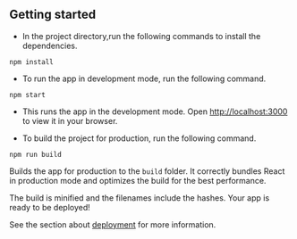 ## Getting started

- In the project directory,run the following commands to install the dependencies.

```
npm install
```

- To run the app in development mode, run the following command.

```
npm start
```

- This runs the app in the development mode. Open [http://localhost:3000](http://localhost:3000) to view it in your browser.

- To build the project for production, run the following command.

```
npm run build
```

Builds the app for production to the `build` folder.
It correctly bundles React in production mode and optimizes the build for the best performance.

The build is minified and the filenames include the hashes.
Your app is ready to be deployed!

See the section about [deployment](https://facebook.github.io/create-react-app/docs/deployment) for more information.
